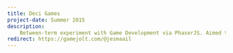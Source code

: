 ```yaml
---
title: Deci Games
project-date: Summer 2015
description: 
    Between-term experiment with Game Development via PhaserJS. Aimed to create a game per week and not all of them were good. I'd post them online for my friends to playtest and kept the "better" ones live.
redirect: https://gamejolt.com/@jesmaail
---
```

